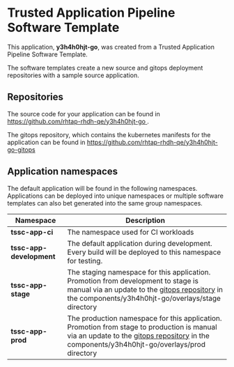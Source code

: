 # Trusted Application Pipeline Software Template

This application, **y3h4h0hjt-go**, was created from a Trusted Application Pipeline Software Template.

The software templates create a new source and gitops deployment repositories with a sample source application. 

## Repositories

The source code for your application can be found in [https://github.com/rhtap-rhdh-qe/y3h4h0hjt-go ](https://github.com/rhtap-rhdh-qe/y3h4h0hjt-go ).
 
The gitops repository, which contains the kubernetes manifests for the application can be found in 
[https://github.com/rhtap-rhdh-qe/y3h4h0hjt-go-gitops ](https://github.com/rhtap-rhdh-qe/y3h4h0hjt-go-gitops ) 

## Application namespaces 

The default application will be found in the following namespaces. Applications can be deployed into unique namespaces or multiple software templates can also bet generated into the same group namespaces.  

|  Namespace   |  Description   |  
| -------- | -------- |
| **tssc-app-ci** | The namespace used for CI workloads |
| **tssc-app-development** | The default application during development. Every build will be deployed to this namespace for testing. |
| **tssc-app-stage** | The staging namespace for this application. Promotion from development to stage is manual via an update to the [gitops repository](https://github.com/rhtap-rhdh-qe/y3h4h0hjt-go-gitops ) in the components/y3h4h0hjt-go/overlays/stage directory |
| **tssc-app-prod** | The production namespace for this application. Promotion from stage to production is manual via an update to the [gitops repository](https://github.com/rhtap-rhdh-qe/y3h4h0hjt-go-gitops ) in the components/y3h4h0hjt-go/overlays/prod directory |